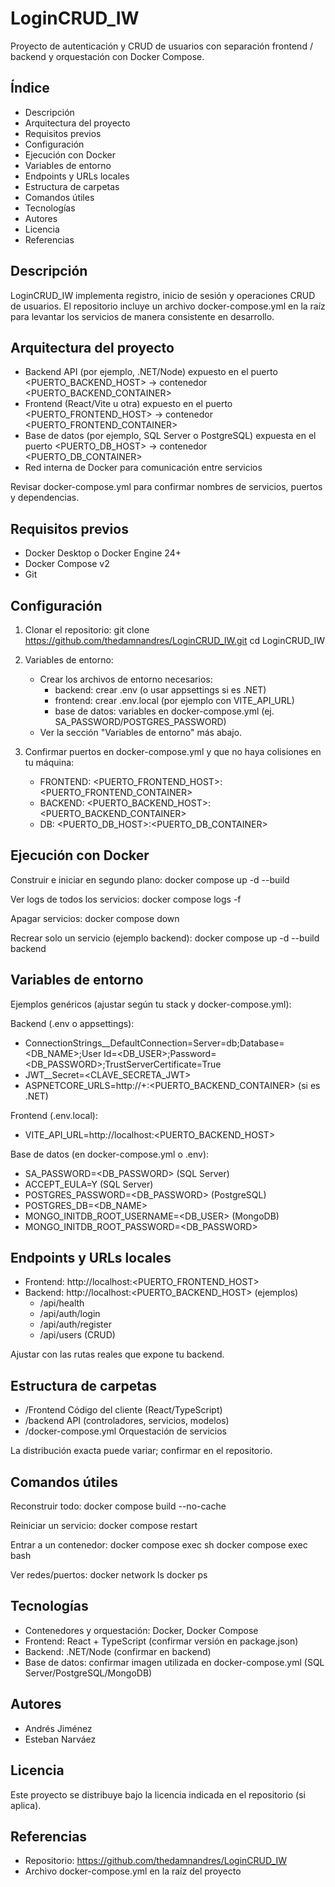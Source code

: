 # LoginCRUD_IW

Proyecto de autenticación y CRUD de usuarios con separación frontend / backend y orquestación con Docker Compose.

## Índice
- Descripción
- Arquitectura del proyecto
- Requisitos previos
- Configuración
- Ejecución con Docker
- Variables de entorno
- Endpoints y URLs locales
- Estructura de carpetas
- Comandos útiles
- Tecnologías
- Autores
- Licencia
- Referencias

## Descripción
LoginCRUD_IW implementa registro, inicio de sesión y operaciones CRUD de usuarios.
El repositorio incluye un archivo docker-compose.yml en la raíz para levantar los servicios de manera consistente en desarrollo.

## Arquitectura del proyecto
- Backend API (por ejemplo, .NET/Node) expuesto en el puerto <PUERTO_BACKEND_HOST> -> contenedor <PUERTO_BACKEND_CONTAINER>
- Frontend (React/Vite u otra) expuesto en el puerto <PUERTO_FRONTEND_HOST> -> contenedor <PUERTO_FRONTEND_CONTAINER>
- Base de datos (por ejemplo, SQL Server o PostgreSQL) expuesta en el puerto <PUERTO_DB_HOST> -> contenedor <PUERTO_DB_CONTAINER>
- Red interna de Docker para comunicación entre servicios

Revisar docker-compose.yml para confirmar nombres de servicios, puertos y dependencias.

## Requisitos previos
- Docker Desktop o Docker Engine 24+
- Docker Compose v2
- Git

## Configuración
1) Clonar el repositorio:
   git clone https://github.com/thedamnandres/LoginCRUD_IW.git
   cd LoginCRUD_IW

2) Variables de entorno:
   - Crear los archivos de entorno necesarios:
     - backend: crear .env (o usar appsettings si es .NET)
     - frontend: crear .env.local (por ejemplo con VITE_API_URL)
     - base de datos: variables en docker-compose.yml (ej. SA_PASSWORD/POSTGRES_PASSWORD)
   - Ver la sección "Variables de entorno" más abajo.

3) Confirmar puertos en docker-compose.yml y que no haya colisiones en tu máquina:
   - FRONTEND: <PUERTO_FRONTEND_HOST>:<PUERTO_FRONTEND_CONTAINER>
   - BACKEND:  <PUERTO_BACKEND_HOST>:<PUERTO_BACKEND_CONTAINER>
   - DB:       <PUERTO_DB_HOST>:<PUERTO_DB_CONTAINER>

## Ejecución con Docker
Construir e iniciar en segundo plano:
   docker compose up -d --build

Ver logs de todos los servicios:
   docker compose logs -f

Apagar servicios:
   docker compose down

Recrear solo un servicio (ejemplo backend):
   docker compose up -d --build backend

## Variables de entorno
Ejemplos genéricos (ajustar según tu stack y docker-compose.yml):

Backend (.env o appsettings):
- ConnectionStrings__DefaultConnection=Server=db;Database=<DB_NAME>;User Id=<DB_USER>;Password=<DB_PASSWORD>;TrustServerCertificate=True
- JWT__Secret=<CLAVE_SECRETA_JWT>
- ASPNETCORE_URLS=http://+:<PUERTO_BACKEND_CONTAINER>   (si es .NET)

Frontend (.env.local):
- VITE_API_URL=http://localhost:<PUERTO_BACKEND_HOST>

Base de datos (en docker-compose.yml o .env):
- SA_PASSWORD=<DB_PASSWORD>                  (SQL Server)
- ACCEPT_EULA=Y                              (SQL Server)
- POSTGRES_PASSWORD=<DB_PASSWORD>            (PostgreSQL)
- POSTGRES_DB=<DB_NAME>
- MONGO_INITDB_ROOT_USERNAME=<DB_USER>       (MongoDB)
- MONGO_INITDB_ROOT_PASSWORD=<DB_PASSWORD>

## Endpoints y URLs locales
- Frontend:  http://localhost:<PUERTO_FRONTEND_HOST>
- Backend:   http://localhost:<PUERTO_BACKEND_HOST>  (ejemplos)
  - /api/health
  - /api/auth/login
  - /api/auth/register
  - /api/users (CRUD)

Ajustar con las rutas reales que expone tu backend.

## Estructura de carpetas
- /Frontend        Código del cliente (React/TypeScript)
- /backend         API (controladores, servicios, modelos)
- /docker-compose.yml  Orquestación de servicios

La distribución exacta puede variar; confirmar en el repositorio.

## Comandos útiles
Reconstruir todo:
   docker compose build --no-cache

Reiniciar un servicio:
   docker compose restart <servicio>

Entrar a un contenedor:
   docker compose exec <servicio> sh
   docker compose exec <servicio> bash

Ver redes/puertos:
   docker network ls
   docker ps

## Tecnologías
- Contenedores y orquestación: Docker, Docker Compose
- Frontend: React + TypeScript (confirmar versión en package.json)
- Backend: .NET/Node (confirmar en backend)
- Base de datos: confirmar imagen utilizada en docker-compose.yml (SQL Server/PostgreSQL/MongoDB)

## Autores
- Andrés Jiménez
- Esteban Narváez

## Licencia
Este proyecto se distribuye bajo la licencia indicada en el repositorio (si aplica).

## Referencias
- Repositorio: https://github.com/thedamnandres/LoginCRUD_IW
- Archivo docker-compose.yml en la raíz del proyecto
